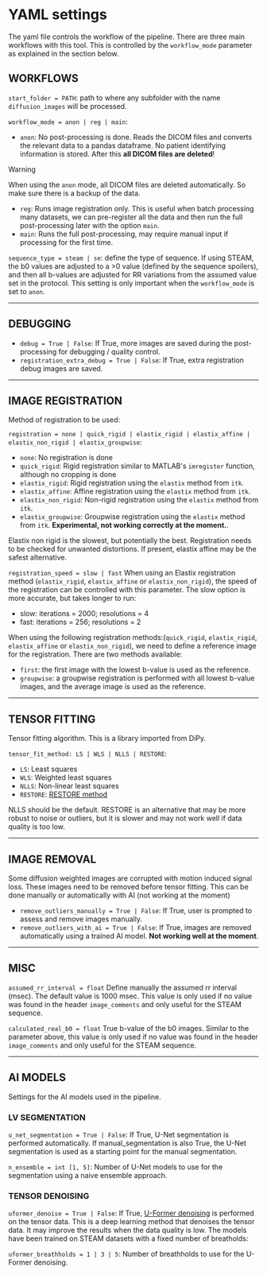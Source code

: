 # YAML settings

The yaml file controls the workflow of the pipeline.
There are three main workflows with this tool. This is controlled by the `workflow_mode` parameter as explained in the section below.

## WORKFLOWS

`start_folder = PATH`: path to where any subfolder with the name `diffusion_images` will be processed.

`workflow_mode = anon | reg | main`:

- `anon`: No post-processing is done. Reads the DICOM files and converts the relevant data to a pandas dataframe. No patient identifying information is stored. After this **all DICOM files are deleted**!

>[!WARNING]
> When using the `anon` mode, all DICOM files are deleted automatically. So make sure there is a backup of the data.

- `reg`: Runs image registration only. This is useful when batch processing many datasets, we can pre-register all the data and then run the full post-processing later with the option `main`.
- `main`: Runs the full post-processing, may require manual input if processing for the first time.

`sequence_type = steam | se`: define the type of sequence. If using STEAM, the b0 values are adjusted to a >0 value (defined by the sequence spoilers), and then all b-values are adjusted for RR variations from the assumed value set in the protocol.
This setting is only important when the `workflow_mode` is set to `anon`.

---

## DEBUGGING

- `debug = True | False`: If True, more images are saved during the post-processing for debugging / quality control.
- `registration_extra_debug = True | False`: If True, extra registration debug images are saved.


---

## IMAGE REGISTRATION

Method of registration to be used:

`registration = none | quick_rigid | elastix_rigid | elastix_affine | elastix_non_rigid | elastix_groupwise`:

- `none`: No registration is done
- `quick_rigid`: Rigid registration similar to MATLAB's `imregister` function, although no cropping is done
- `elastix_rigid`: Rigid registration using the `elastix` method from `itk`.
- `elastix_affine`: Affine registration using the `elastix` method from `itk`.
- `elastix_non_rigid`: Non-rigid registration using the `elastix` method from `itk`.
- `elastix_groupwise`: Groupwise registration using the `elastix` method from `itk`. **Experimental, not working correctly at the moment.**.

Elastix non rigid is the slowest, but potentially the best. Registration needs to be checked for unwanted distortions. 
If present, elastix affine may be the safest alternative.

`registration_speed = slow | fast`
When using an Elastix registration method (`elastix_rigid`, `elastix_affine` or `elastix_non_rigid`), 
the speed of the registration can be controlled with this parameter. 
The slow option is more accurate, but takes longer to run:
- slow: iterations = 2000; resolutions = 4
- fast: iterations = 256; resolutions = 2

When using the following registration methods:(`quick_rigid`, `elastix_rigid`, `elastix_affine` or `elastix_non_rigid`),
we need to define a reference image for the registration. There are two methods available:
- `first`: the first image with the lowest b-value is used as the reference.
- `groupwise`: a groupwise registration is performed with all lowest b-value images, 
and the average image is used as the reference.

---

## TENSOR FITTING
Tensor fitting algorithm. This is a library imported from DiPy.

`tensor_fit_method: LS | WLS | NLLS | RESTORE`:
  - `LS`: Least squares
  - `WLS`: Weighted least squares
  - `NLLS`: Non-linear least squares
  - `RESTORE`: [RESTORE method](https://onlinelibrary.wiley.com/doi/10.1002/mrm.20426)

NLLS should be the default. 
RESTORE is an alternative that may be more robust to noise or outliers, 
but it is slower and may not work well if data quality is too low.

---

## IMAGE REMOVAL

Some diffusion weighted images are corrupted with motion induced signal loss. 
These images need to be removed before tensor fitting. 
This can be done manually or automatically with AI (not working at the moment) 

- `remove_outliers_manually = True | False`: If True, user is prompted to assess and remove images manually.
- `remove_outliers_with_ai = True | False`: If True, images are removed automatically using a trained AI model. **Not working well at the moment**.

---

## MISC

`assumed_rr_interval = float` Define manually the assumed rr interval (msec). The default value is 1000 msec.
This value is only used if no value was found in the header `image_comments` and only useful for the STEAM sequence.

`calculated_real_b0 = float` True b-value of the b0 images. Similar to the parameter above, 
this value is only used if no value was found in the header `image_comments` and only useful for the STEAM sequence.

---

## AI MODELS

Settings for the AI models used in the pipeline.

### LV SEGMENTATION

`u_net_segmentation = True | False`: If True, U-Net segmentation is performed automatically. 
If manual_segmentation is also True, the U-Net segmentation is used as a starting point for the manual segmentation.

`n_ensemble = int [1, 5]`: Number of U-Net models to use for the segmentation using a naive ensemble approach.

### TENSOR DENOISING

`uformer_denoise = True | False`: If True, [U-Former denoising](https://link.springer.com/chapter/10.1007/978-3-031-12053-4_8) 
is performed on the tensor data. 
This is a deep learning method that denoises the tensor data. 
It may improve the results when the data quality is low. 
The models have been trained on STEAM datasets with a fixed number of breatholds:

`uformer_breathholds = 1 | 3 | 5`: Number of breathholds to use for the U-Former denoising.
